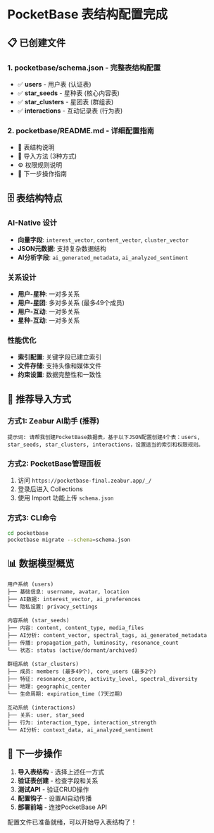 # PocketBase 表结构配置完成

## 📋 已创建文件

### 1. **pocketbase/schema.json** - 完整表结构配置
- ✅ **users** - 用户表 (认证表)
- ✅ **star_seeds** - 星种表 (核心内容表)  
- ✅ **star_clusters** - 星团表 (群组表)
- ✅ **interactions** - 互动记录表 (行为表)

### 2. **pocketbase/README.md** - 详细配置指南
- 📖 表结构说明
- 🔧 导入方法 (3种方式)
- ⚙️ 权限规则说明
- 🎯 下一步操作指南

## 🗄️ 表结构特点

### **AI-Native 设计**
- **向量字段**: `interest_vector`, `content_vector`, `cluster_vector`
- **JSON元数据**: 支持复杂数据结构
- **AI分析字段**: `ai_generated_metadata`, `ai_analyzed_sentiment`

### **关系设计**
- **用户-星种**: 一对多关系
- **用户-星团**: 多对多关系 (最多49个成员)
- **用户-互动**: 一对多关系
- **星种-互动**: 一对多关系

### **性能优化**
- **索引配置**: 关键字段已建立索引
- **文件存储**: 支持头像和媒体文件
- **约束设置**: 数据完整性和一致性

## 🚀 推荐导入方式

### **方式1: Zeabur AI助手 (推荐)**
```
提示词: 请帮我创建PocketBase数据表，基于以下JSON配置创建4个表：users, star_seeds, star_clusters, interactions，设置适当的索引和权限规则。
```

### **方式2: PocketBase管理面板**
1. 访问 `https://pocketbase-final.zeabur.app/_/`
2. 登录后进入 Collections
3. 使用 Import 功能上传 `schema.json`

### **方式3: CLI命令**
```bash
cd pocketbase
pocketbase migrate --schema=schema.json
```

## 📊 数据模型概览

```
用户系统 (users)
├── 基础信息: username, avatar, location
├── AI数据: interest_vector, ai_preferences  
└── 隐私设置: privacy_settings

内容系统 (star_seeds)
├── 内容: content, content_type, media_files
├── AI分析: content_vector, spectral_tags, ai_generated_metadata
├── 传播: propagation_path, luminosity, resonance_count
└── 状态: status (active/dormant/archived)

群组系统 (star_clusters)  
├── 成员: members (最多49个), core_users (最多2个)
├── 特征: resonance_score, activity_level, spectral_diversity
├── 地理: geographic_center
└── 生命周期: expiration_time (7天过期)

互动系统 (interactions)
├── 关系: user, star_seed
├── 行为: interaction_type, interaction_strength
└── AI分析: context_data, ai_analyzed_sentiment
```

## 🎯 下一步操作

1. **导入表结构** - 选择上述任一方式
2. **验证表创建** - 检查字段和关系
3. **测试API** - 验证CRUD操作
4. **配置钩子** - 设置AI自动传播
5. **部署前端** - 连接PocketBase API

配置文件已准备就绪，可以开始导入表结构了！

